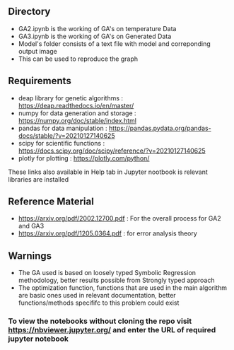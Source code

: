 ## Directory
* GA2.ipynb is the working of GA's on temperature Data
* GA3.ipynb is the working of GA's on Generated Data
* Model's folder consists of a text file with model and correponding output image
* This can be used to reproduce the graph

## Requirements
* deap library for genetic algorithms : https://deap.readthedocs.io/en/master/
* numpy for data generation and storage : https://numpy.org/doc/stable/index.html
* pandas for data manipulation : https://pandas.pydata.org/pandas-docs/stable/?v=20210127140625
* scipy for scientific functions : https://docs.scipy.org/doc/scipy/reference/?v=20210127140625
* plotly for plotting : https://plotly.com/python/


These links also available in Help tab in Jupyter nootbook is relevant libraries are installed

## Reference Material
* https://arxiv.org/pdf/2002.12700.pdf : For the overall process for GA2 and GA3 
* https://arxiv.org/pdf/1205.0364.pdf : for error analysis theory

## Warnings
* The GA used is based on loosely typed Symbolic Regression methodology, better results possible from Strongly typed approach
* The optimization function, functions that are used in the main algorithm are basic ones used in relevant documentation, better functions/methods specififc to this problem could exist

### To view the notebooks without cloning the repo visit https://nbviewer.jupyter.org/ and enter the URL of required jupyter notebook
